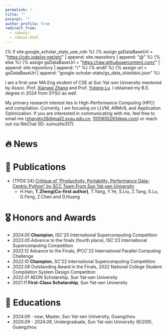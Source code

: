 ```yaml
---
permalink: /
title: ""
excerpt: ""
author_profile: true
redirect_from: 
  - /about/
  - /about.html
---
```


{% if site.google_scholar_stats_use_cdn %}
{% assign gsDataBaseUrl = "https://cdn.jsdelivr.net/gh/" | append: site.repository | append: "@" %}
{% else %}
{% assign gsDataBaseUrl = "https://raw.githubusercontent.com/" | append: site.repository | append: "/" %}
{% endif %}
{% assign url = gsDataBaseUrl | append: "google-scholar-stats/gs_data_shieldsio.json" %}

<span class='anchor' id='about-me'></span>


I am a first-year MA.Eng student of CSE at Sun Yat-sen University mentored by Assoc. Prof. [Xianwei Zhang](https://xianweiz.github.io/) and Prof. [Yutong Lu](https://cse.sysu.edu.cn/teacher/LuYutong). I obtained my B.E. degree in 2024 from SYSU as well.

My primary research interest lies in High-Performance Computing (HPC) and compilation. Currently, I am focusing on LLVM, ARMv9, and Application Optimization. If you are interested in communicating with me, feel free to email me (zhengty26@mail2.sysu.edu.cn, 1051655293@qq.com) or reach out via WeChat (ID: sumuzhe317).


# 🔥 News
<!--
- *2022.02*: &nbsp;🎉🎉 Lorem ipsum dolor sit amet, consectetur adipiscing elit. Vivamus ornare aliquet ipsum, ac tempus justo dapibus sit amet. 
- *2022.02*: &nbsp;🎉🎉 Lorem ipsum dolor sit amet, consectetur adipiscing elit. Vivamus ornare aliquet ipsum, ac tempus justo dapibus sit amet. 
-->

# 📝 Publications 
<!--
<div class='paper-box'><div class='paper-box-image'><div><div class="badge">CVPR 2016</div><img src='images/500x300.png' alt="sym" width="100%"></div></div>
<div class='paper-box-text' markdown="1">

[Deep Residual Learning for Image Recognition](https://openaccess.thecvf.com/content_cvpr_2016/papers/He_Deep_Residual_Learning_CVPR_2016_paper.pdf)

**Kaiming He**, Xiangyu Zhang, Shaoqing Ren, Jian Sun

[**Project**](https://scholar.google.com/citations?view_op=view_citation&hl=zh-CN&user=DhtAFkwAAAAJ&citation_for_view=DhtAFkwAAAAJ:ALROH1vI_8AC) <strong><span class='show_paper_citations' data='DhtAFkwAAAAJ:ALROH1vI_8AC'></span></strong>
- Lorem ipsum dolor sit amet, consectetur adipiscing elit. Vivamus ornare aliquet ipsum, ac tempus justo dapibus sit amet. 
</div>
</div>

- [Lorem ipsum dolor sit amet, consectetur adipiscing elit. Vivamus ornare aliquet ipsum, ac tempus justo dapibus sit amet](https://github.com), A, B, C, **CVPR 2020**
-->
- \[TPDS'24\] [Critique of “Productivity, Portability, Performance Data-Centric Python” by SCC Team From Sun Yat-sen University](https://ieeexplore.ieee.org/abstract/document/10457928/)
  - H.Han, **T.Zheng(Co-first author)**, T.Yang, Y.Ye, S.Liu, Z.Tang, S.Lu, G.Feng, Z.Chen and D.Huang

# 🎖 Honors and Awards
<!--
- *2021.10* Lorem ipsum dolor sit amet, consectetur adipiscing elit. Vivamus ornare aliquet ipsum, ac tempus justo dapibus sit amet. 
- *2021.09* Lorem ipsum dolor sit amet, consectetur adipiscing elit. Vivamus ornare aliquet ipsum, ac tempus justo dapibus sit amet. 
-->
- *2024.05* **Champion**, ISC'25 International Supercomputing Competition
- *2023.05* Advance to the finals (fourth place), ISC'23 International Supercomputing Competition
- *2022.12* Advance to the Finals, IPCC'22 International Parallel Computing Challenge
- *2022.10* **Champion**, SC'22 International Supercomputing Competition
- *2022.08* Outstanding Award in the Finals, 2022 National College Student Compilation System Design Competition
- *2022.01* AEON Scholarship, Sun Yat-sen University
- *2021.11* **First-Class Scholarship**, Sun Yat-sen University

# 📖 Educations
<!--
- *2019.06 - 2022.04 (now)*, Lorem ipsum dolor sit amet, consectetur adipiscing elit. Vivamus ornare aliquet ipsum, ac tempus justo dapibus sit amet. 
- *2015.09 - 2019.06*, Lorem ipsum dolor sit amet, consectetur adipiscing elit. Vivamus ornare aliquet ipsum, ac tempus justo dapibus sit amet. 
-->
- *2024.09 - now*, Master, Sun Yat-sen University, Guangzhou
- *2020.09 - 2024.06*, Undergraduate, Sun Yat-sen University (8/209), Guangzhou

<!--
 💬 Invited Talks

- *2021.06*, Lorem ipsum dolor sit amet, consectetur adipiscing elit. Vivamus ornare aliquet ipsum, ac tempus justo dapibus sit amet. 
- *2021.03*, Lorem ipsum dolor sit amet, consectetur adipiscing elit. Vivamus ornare aliquet ipsum, ac tempus justo dapibus sit amet.  \| [\[video\]](https://github.com/)
-->
<!--
 💻 Internships

- *2019.05 - 2020.02*, [Lorem](https://github.com/), China.
-->
